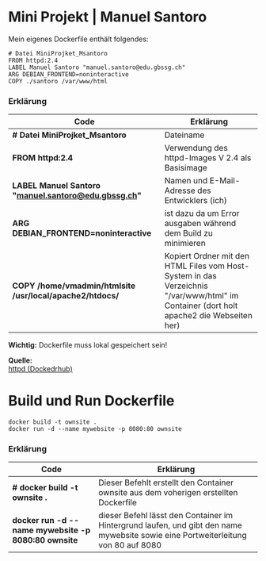 # Mini Projekt | Manuel Santoro

Mein eigenes Dockerfile enthält folgendes:

```
# Datei MiniProjket_Msantoro 
FROM httpd:2.4
LABEL Manuel Santoro "manuel.santoro@edu.gbssg.ch" 
ARG DEBIAN_FRONTEND=noninteractive
COPY ./santoro /var/www/html
```
### Erklärung
|Code |Erklärung |
| ----------- | ----------- |
|**# Datei MiniProjket_Msantoro** | Dateiname |
|**FROM httpd:2.4** | Verwendung des httpd-Images V 2.4 als Basisimage |
|**LABEL Manuel Santoro "manuel.santoro@edu.gbssg.ch"** | Namen und E-Mail-Adresse des Entwicklers (ich) |
|**ARG DEBIAN_FRONTEND=noninteractive**  | ist dazu da um Error ausgaben während dem Build zu minimieren |
|**COPY /home/vmadmin/htmlsite /usr/local/apache2/htdocs/** | Kopiert Ordner mit den HTML Files vom Host-System in das Verzeichnis "/var/www/html" im Container (dort holt apache2 die Webseiten her) |

**Wichtig:** Dockerfile muss lokal gespeichert sein!

**Quelle:**<br>
[httpd (Dockedrhub)](https://www.example.com)

# Build und Run Dockerfile
```
docker build -t ownsite .
docker run -d --name mywebsite -p 8080:80 ownsite
```

### Erklärung
|Code |Erklärung |
| ----------- | ----------- |
|**# docker build -t ownsite .** | Dieser Befehlt erstellt den Container ownsite aus dem voherigen erstellten Dockerfile |
|**docker run -d --name mywebsite -p 8080:80 ownsite** | dieser Befehl lässt den Container im Hintergrund laufen, und gibt den name mywebsite sowie eine Portweiterleitung von 80 auf 8080 |


